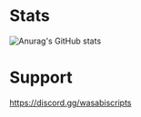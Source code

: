 # Stats
![Anurag's GitHub stats](https://github-readme-stats.vercel.app/api?username=wasabirobby&show_icons=true&theme=radical&title_color=2378ad&text_color=f7fbfc&icon_color=2378ad&bg_color=0d1117)

# Support
https://discord.gg/wasabiscripts




<!---
WasabiRobby/WasabiRobby is a ✨ special ✨ repository because its `README.md` (this file) appears on your GitHub profile.
You can click the Preview link to take a look at your changes.
--->
